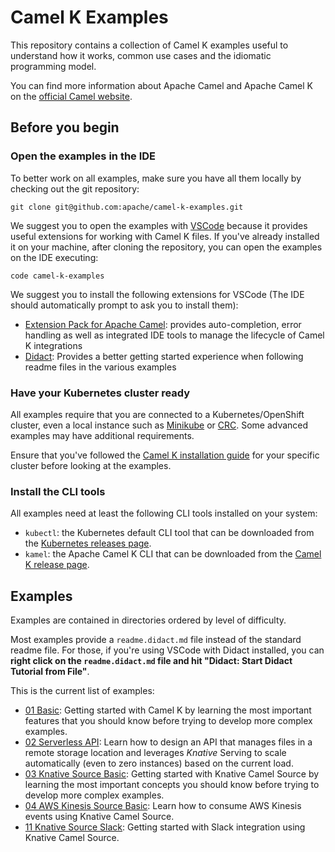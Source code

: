# Camel K Examples

This repository contains a collection of Camel K examples useful to understand how it works, common use cases and the idiomatic programming model.

You can find more information about Apache Camel and Apache Camel K on the [official Camel website](https://camel.apache.org).

## Before you begin

### Open the examples in the IDE

To better work on all examples, make sure you have all them locally by checking out the git repository:

```
git clone git@github.com:apache/camel-k-examples.git
```

We suggest you to open the examples with [VSCode](https://code.visualstudio.com/) because it provides useful extensions for working with Camel K files.
If you've already installed it on your machine, after cloning the repository, you can open the examples on the IDE executing:

```
code camel-k-examples
```

We suggest you to install the following extensions for VSCode (The IDE should automatically prompt to ask you to install them):
- [Extension Pack for Apache Camel](https://marketplace.visualstudio.com/items?itemName=redhat.apache-camel-extension-pack): provides auto-completion, error handling as well as integrated IDE tools to manage the lifecycle of Camel K integrations
- [Didact](https://marketplace.visualstudio.com/items?itemName=redhat.vscode-didact): Provides a better getting started experience when following readme files in the various examples

### Have your Kubernetes cluster ready

All examples require that you are connected to a Kubernetes/OpenShift cluster, even a local instance such as [Minikube](https://github.com/kubernetes/minikube) or [CRC](https://github.com/code-ready/crc). Some advanced examples may have additional requirements.

Ensure that you've followed the [Camel K installation guide](https://camel.apache.org/camel-k/latest/installation/installation.html) for your specific cluster before looking at the examples.

### Install the CLI tools

All examples need at least the following CLI tools installed on your system:

- `kubectl`: the Kubernetes default CLI tool that can be downloaded from the [Kubernetes releases page](https://github.com/kubernetes/kubernetes/releases).
- `kamel`: the Apache Camel K CLI that can be downloaded from the [Camel K release page](https://github.com/apache/camel-k/releases).

## Examples

Examples are contained in directories ordered by level of difficulty.

Most examples provide a `readme.didact.md` file instead of the standard readme file. For those, if you're using VSCode with Didact installed, you can **right click on the `readme.didact.md` file and hit "Didact: Start Didact Tutorial from File"**.

This is the current list of examples:

- [01 Basic](./01-basic): Getting started with Camel K by learning the most important features that you should know before trying to develop more complex examples.
- [02 Serverless API](./02-serverless-api): Learn how to design an API that manages files in a remote storage location and leverages *Knative* Serving to scale automatically (even to zero instances) based on the current load.
- [03 Knative Source Basic](./03-knative-source-basic): Getting started with Knative Camel Source by learning the most important concepts you should know before trying to develop more complex examples.
- [04 AWS Kinesis Source Basic](./04-aws-kinesis-source-basic): Learn how to consume AWS Kinesis events using Knative Camel Source.
- [11 Knative Source Slack](./11-knative-source-slack): Getting started with Slack integration using Knative Camel Source.
